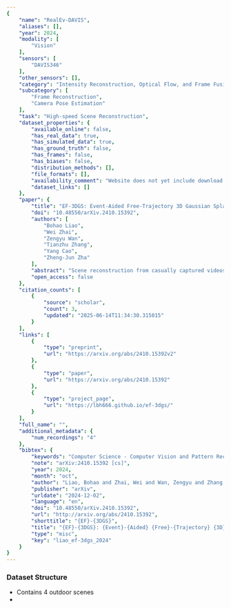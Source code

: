 ```yaml
---
{
    "name": "RealEv-DAVIS",
    "aliases": [],
    "year": 2024,
    "modality": [
        "Vision"
    ],
    "sensors": [
        "DAVIS346"
    ],
    "other_sensors": [],
    "category": "Intensity Reconstruction, Optical Flow, and Frame Fusion",
    "subcategory": [
        "Frame Reconstruction",
        "Camera Pose Estimation"
    ],
    "task": "High-speed Scene Reconstruction",
    "dataset_properties": {
        "available_online": false,
        "has_real_data": true,
        "has_simulated_data": true,
        "has_ground_truth": false,
        "has_frames": false,
        "has_biases": false,
        "distribution_methods": [],
        "file_formats": [],
        "availability_comment": "Website does not yet include download links",
        "dataset_links": []
    },
    "paper": {
        "title": "EF-3DGS: Event-Aided Free-Trajectory 3D Gaussian Splatting",
        "doi": "10.48550/arXiv.2410.15392",
        "authors": [
            "Bohao Liao",
            "Wei Zhai",
            "Zengyu Wan",
            "Tianzhu Zhang",
            "Yang Cao",
            "Zheng-Jun Zha"
        ],
        "abstract": "Scene reconstruction from casually captured videos has wide applications in real-world scenarios. With recent advancements in differentiable rendering techniques, several methods have attempted to simultaneously optimize scene representations (NeRF or 3DGS) and camera poses. Despite recent progress, existing methods relying on traditional camera input tend to fail in high-speed (or equivalently low-frame-rate) scenarios. Event cameras, inspired by biological vision, record pixel-wise intensity changes asynchronously with high temporal resolution, providing valuable scene and motion information in blind inter-frame intervals. In this paper, we introduce the event camera to aid scene construction from a casually captured video for the first time, and propose Event-Aided Free-Trajectory 3DGS, called EF-3DGS, which seamlessly integrates the advantages of event cameras into 3DGS through three key components. First, we leverage the Event Generation Model (EGM) to fuse events and frames, supervising the rendered views observed by the event stream. Second, we adopt the Contrast Maximization (CMax) framework in a piece-wise manner to extract motion information by maximizing the contrast of the Image of Warped Events (IWE), thereby calibrating the estimated poses. Besides, based on the Linear Event Generation Model (LEGM), the brightness information encoded in the IWE is also utilized to constrain the 3DGS in the gradient domain. Third, to mitigate the absence of color information of events, we introduce photometric bundle adjustment (PBA) to ensure view consistency across events and frames. We evaluate our method on the public Tanks and Temples benchmark and a newly collected real-world dataset, RealEv-DAVIS. Our project page is this https URL.",
        "open_access": false
    },
    "citation_counts": [
        {
            "source": "scholar",
            "count": 3,
            "updated": "2025-06-14T11:34:30.315015"
        }
    ],
    "links": [
        {
            "type": "preprint",
            "url": "https://arxiv.org/abs/2410.15392v2"
        },
        {
            "type": "paper",
            "url": "https://arxiv.org/abs/2410.15392"
        },
        {
            "type": "project_page",
            "url": "https://lbh666.github.io/ef-3dgs/"
        }
    ],
    "full_name": "",
    "additional_metadata": {
        "num_recordings": "4"
    },
    "bibtex": {
        "keywords": "Computer Science - Computer Vision and Pattern Recognition",
        "note": "arXiv:2410.15392 [cs]",
        "year": 2024,
        "month": "oct",
        "author": "Liao, Bohao and Zhai, Wei and Wan, Zengyu and Zhang, Tianzhu and Cao, Yang and Zha, Zheng-Jun",
        "publisher": "arXiv",
        "urldate": "2024-12-02",
        "language": "en",
        "doi": "10.48550/arXiv.2410.15392",
        "url": "http://arxiv.org/abs/2410.15392",
        "shorttitle": "{EF}-{3DGS}",
        "title": "{EF}-{3DGS}: {Event}-{Aided} {Free}-{Trajectory} {3D} {Gaussian} {Splatting}",
        "type": "misc",
        "key": "liao_ef-3dgs_2024"
    }
}
---
```



### Dataset Structure 
- Contains 4 outdoor scenes
-